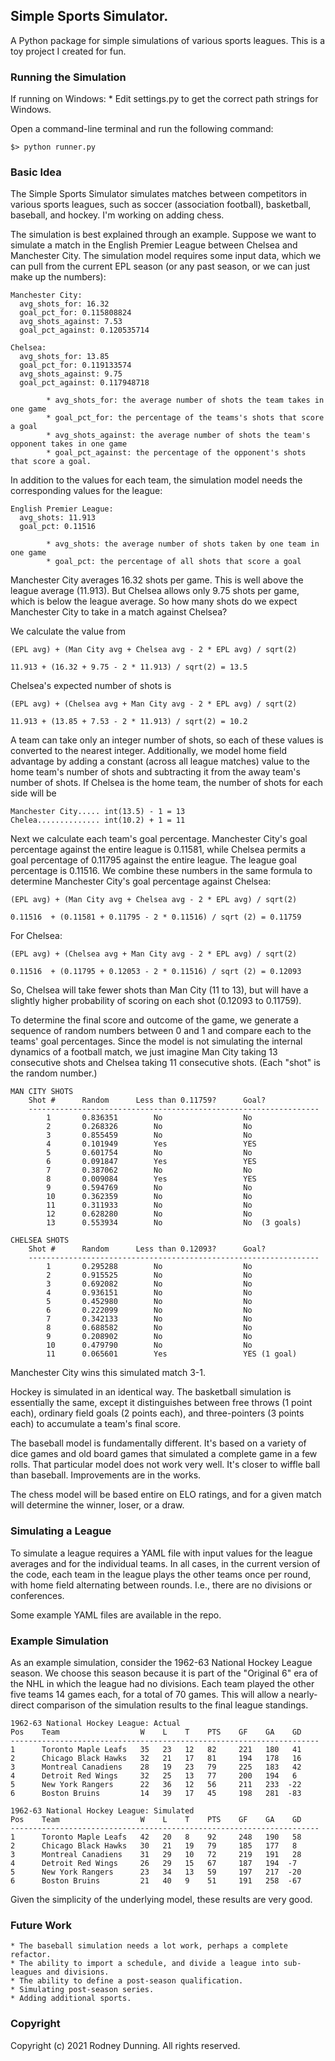 ## Simple Sports Simulator.
A Python package for simple simulations of various sports leagues.
This is a toy project I created for fun.

### Running the Simulation

If running on Windows: 
    * Edit settings.py to get the correct path strings for Windows.

Open a command-line terminal and run the following command:

    $> python runner.py

### Basic Idea

The Simple Sports Simulator simulates matches between competitors
in various sports leagues, such as soccer (association football),
basketball, baseball, and hockey. I'm working on adding chess.

The simulation is best explained through an example. Suppose we
want to simulate a match in the English Premier League between 
Chelsea and Manchester City. The simulation model requires some
input data, which we can pull from the current EPL season (or any
past season, or we can just make up the numbers):

    Manchester City:
      avg_shots_for: 16.32
      goal_pct_for: 0.115808824
      avg_shots_against: 7.53
      goal_pct_against: 0.120535714

    Chelsea:
      avg_shots_for: 13.85
      goal_pct_for: 0.119133574
      avg_shots_against: 9.75
      goal_pct_against: 0.117948718

            * avg_shots_for: the average number of shots the team takes in one game
            * goal_pct_for: the percentage of the teams's shots that score a goal
            * avg_shots_against: the average number of shots the team's opponent takes in one game
            * goal_pct_against: the percentage of the opponent's shots that score a goal.

In addition to the values for each team, the simulation model needs
the corresponding values for the league:

    English Premier League:
      avg_shots: 11.913
      goal_pct: 0.11516

            * avg_shots: the average number of shots taken by one team in one game
            * goal_pct: the percentage of all shots that score a goal

Manchester City averages 16.32 shots per game. This is well above the league
average (11.913). But Chelsea allows only 9.75 shots per game, which is below 
the league average. So how many shots do we expect Manchester City to take in
a match against Chelsea?

We calculate the value from

    (EPL avg) + (Man City avg + Chelsea avg - 2 * EPL avg) / sqrt(2)

    11.913 + (16.32 + 9.75 - 2 * 11.913) / sqrt(2) = 13.5

Chelsea's expected number of shots is

    (EPL avg) + (Chelsea avg + Man City avg - 2 * EPL avg) / sqrt(2)

    11.913 + (13.85 + 7.53 - 2 * 11.913) / sqrt(2) = 10.2

A team can take only an integer number of shots, so each of these values is
converted to the nearest integer. Additionally, we model home field advantage
by adding a constant (across all league matches) value to the home team's
number of shots and subtracting it from the away team's number of shots. If
Chelsea is the home team, the number of shots for each side will be

    Manchester City..... int(13.5) - 1 = 13
    Chelea.............. int(10.2) + 1 = 11

Next we calculate each team's goal percentage. Manchester City's goal
percentage against the entire league is 0.11581, while Chelsea permits
a goal percentage of 0.11795 against the entire league. The league goal
percentage is 0.11516. We combine these numbers in the same formula to
determine Manchester City's goal percentage against Chelsea:

    (EPL avg) + (Man City avg + Chelsea avg - 2 * EPL avg) / sqrt(2)

    0.11516  + (0.11581 + 0.11795 - 2 * 0.11516) / sqrt (2) = 0.11759

For Chelsea:

    (EPL avg) + (Chelsea avg + Man City avg - 2 * EPL avg) / sqrt(2)

    0.11516  + (0.11795 + 0.12053 - 2 * 0.11516) / sqrt (2) = 0.12093

So, Chelsea will take fewer shots than Man City (11 to 13), but will have a
slightly higher probability of scoring on each shot (0.12093 to 0.11759).

To determine the final score and outcome of the game, we generate a
sequence of random numbers between 0 and 1 and compare each to the teams'
goal percentages. Since the model is not simulating the internal dynamics
of a football match, we just imagine Man City taking 13 consecutive shots
and Chelsea taking 11 consecutive shots. (Each "shot" is the random number.)

    MAN CITY SHOTS
        Shot #      Random      Less than 0.11759?      Goal?
        -----------------------------------------------------------------
            1       0.836351        No                  No
            2       0.268326        No                  No
            3       0.855459        No                  No
            4       0.101949        Yes                 YES
            5       0.601754        No                  No
            6       0.091847        Yes                 YES
            7       0.387062        No                  No
            8       0.009084        Yes                 YES
            9       0.594769        No                  No
            10      0.362359        No                  No
            11      0.311933        No                  No
            12      0.628280        No                  No
            13      0.553934        No                  No  (3 goals)

    CHELSEA SHOTS
        Shot #      Random      Less than 0.12093?      Goal?
        -----------------------------------------------------------------
            1       0.295288        No                  No
            2       0.915525        No                  No
            3       0.692082        No                  No
            4       0.936151        No                  No
            5       0.452980        No                  No
            6       0.222099        No                  No
            7       0.342133        No                  No
            8       0.688582        No                  No
            9       0.208902        No                  No
            10      0.479790        No                  No
            11      0.065601        Yes                 YES (1 goal)

Manchester City wins this simulated match 3-1.

Hockey is simulated in an identical way. The basketball simulation is
essentially the same, except it distinguishes between free throws (1 
point each), ordinary field goals (2 points each), and three-pointers
(3 points each) to accumulate a team's final score.

The baseball model is fundamentally different. It's based on a variety
of dice games and old board games that simulated a complete game in a
few rolls. That particular model does not work very well. It's closer to
wiffle ball than baseball. Improvements are in the works.

The chess model will be based entire on ELO ratings, and for a given
match will determine the winner, loser, or a draw.

### Simulating a League

To simulate a league requires a YAML file with input values for the
league averages and for the individual teams. In all cases, in the
current version of the code, each team in the league plays the other
teams once per round, with home field alternating between rounds. I.e.,
there are no divisions or conferences.

Some example YAML files are available in the repo.

### Example Simulation

As an example simulation, consider the 1962-63 National Hockey League
season. We choose this season because it is part of the "Original 6"
era of the NHL in which the league had no divisions. Each team played
the other five teams 14 games each, for a total of 70 games. This will
allow a nearly-direct comparison of the simulation results to the final
league standings.

    1962-63 National Hockey League: Actual
    Pos    Team                  W    L    T    PTS    GF    GA    GD    
    ---------------------------------------------------------------------
    1      Toronto Maple Leafs   35   23   12   82     221   180   41     
    2      Chicago Black Hawks   32   21   17   81     194   178   16      
    3      Montreal Canadiens    28   19   23   79     225   183   42     
    4      Detroit Red Wings     32   25   13   77     200   194   6     
    5      New York Rangers      22   36   12   56     211   233  -22    
    6      Boston Bruins         14   39   17   45     198   281  -83

    1962-63 National Hockey League: Simulated
    Pos    Team                  W    L    T    PTS    GF    GA    GD    
    ---------------------------------------------------------------------
    1      Toronto Maple Leafs   42   20   8    92     248   190   58     
    2      Chicago Black Hawks   30   21   19   79     185   177   8      
    3      Montreal Canadiens    31   29   10   72     219   191   28     
    4      Detroit Red Wings     26   29   15   67     187   194  -7     
    5      New York Rangers      23   34   13   59     197   217  -20    
    6      Boston Bruins         21   40   9    51     191   258  -67

Given the simplicity of the underlying model, these results are very good.

### Future Work

    * The baseball simulation needs a lot work, perhaps a complete refactor.
    * The ability to import a schedule, and divide a league into sub-leagues and divisions.
    * The ability to define a post-season qualification.
    * Simulating post-season series.
    * Adding additional sports.

### Copyright

Copyright (c) 2021 Rodney Dunning. All rights reserved.